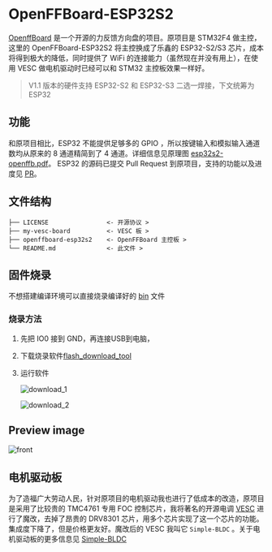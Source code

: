 # OpenFFBoard-ESP32S2

[OpenffBoard](https://github.com/Ultrawipf/OpenFFBoard) 是一个开源的力反馈方向盘的项目。原项目是 STM32F4 做主控，这里的 OpenFFBoard-ESP32S2 将主控换成了乐鑫的 ESP32-S2/S3 芯片，成本将得到极大的降低，同时提供了 WiFi 的连接能力（虽然现在并没有用上），在使用 VESC 做电机驱动时已经可以和 STM32 主控板效果一样好。

> V1.1 版本的硬件支持 ESP32-S2 和 ESP32-S3 二选一焊接，下文统筹为 ESP32

## 功能

和原项目相比，ESP32 不能提供足够多的 GPIO ，所以按键输入和模拟输入通道数均从原来的 8 通道精简到了 4 通道。详细信息见原理图 [esp32s2-openffb.pdf](openffboard-esp32s2/esp32s2-openffb.pdf)。
ESP32 的源码已提交 Pull Request 到原项目，支持的功能以及进度见 [PR](https://github.com/Ultrawipf/OpenFFBoard/pull/46)。

## 文件结构

```
├── LICENSE                <- 开源协议 >
├── my-vesc-board          <- VESC 板 >
├── openffboard-esp32s2    <- OpenFFBoard 主控板 >
└── README.md              <- 此文件 >
```

## 固件烧录

不想搭建编译环境可以直接烧录编译好的 [bin](https://github.com/TDA-2030/OpenFFBoard/tree/feature/add_esp32s2/Firmware/Targets/ESP32SX/firmware) 文件 

### 烧录方法

1. 先把 IO0 接到 GND，再连接USB到电脑，
2. 下载烧录软件[flash_download_tool](https://www.espressif.com/sites/default/files/tools/flash_download_tool_3.9.2.zip)
3. 运行软件

    ![download_1](download_1.png)

    ![download_2](download_2.png)

## Preview image

![front](openffboard-esp32s2/picture/esp32s2-openffb.png)

## 电机驱动板

为了造福广大劳动人民，针对原项目的电机驱动我也进行了低成本的改造，原项目是采用了比较贵的 TMC4761 专用 FOC 控制芯片，我将著名的开源电调 [VESC](https://vesc-project.com/) 进行了魔改，去掉了昂贵的 DRV8301 芯片，用多个芯片实现了这一个芯片的功能。集成度下降了，但是价格更友好。魔改后的 VESC 我叫它 `Simple-BLDC` 。关于电机驱动板的更多信息见 [Simple-BLDC](my-vesc-board/README.md)
